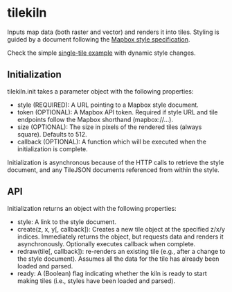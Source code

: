 # tilekiln
Inputs map data (both raster and vector) and renders it into tiles.
Styling is guided by a document following the [Mapbox style specification].

Check the simple [single-tile example] with dynamic style changes.

[Mapbox style specification]: https://docs.mapbox.com/mapbox-gl-js/style-spec/
[single-tile example]: https://jjhembd.github.io/tilekiln/examples/dynamic/index.html

## Initialization
tilekiln.init takes a parameter object with the following properties:
- style (REQUIRED): A URL pointing to a Mapbox style document.
- token (OPTIONAL): A Mapbox API token. Required if style URL and tile
  endpoints follow the Mapbox shorthand (mapbox://...).
- size (OPTIONAL): The size in pixels of the rendered tiles (always square). 
  Defaults to 512.
- callback (OPTIONAL): A function which will be executed when the initialization
  is complete.

Initialization is asynchronous because of the HTTP calls to retrieve the style
document, and any TileJSON documents referenced from within the style.

## API
Initialization returns an object with the following properties:
- style: A link to the style document.
- create(z, x, y\[, callback\]): Creates a new tile object at the specified
  z/x/y indices. Immediately returns the object, but requests data and renders
  it asynchronously. Optionally executes callback when complete.
- redraw(tile\[, callback\]): re-renders an existing tile (e.g., after a change
  to the style document). Assumes all the data for the tile has already been 
  loaded and parsed.
- ready: A (Boolean) flag indicating whether the kiln is ready to start making
  tiles (i.e., styles have been loaded and parsed).
